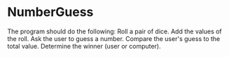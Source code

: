 # NumberGuess
The program should do the following:  Roll a pair of dice. Add the values of the roll. Ask the user to guess a number. Compare the user's guess to the total value. Determine the winner (user or computer).
